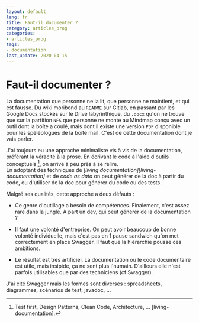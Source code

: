 ```yaml
---
layout: default
lang: fr
title: Faut-il documenter ?
category: articles_prog
categories:
- articles_prog
tags:
- documentation
last_update: 2020-04-15
---
```


# Faut-il documenter ?

La documentation que personne ne la lit, que personne ne maintient,
 et qui est fausse. 
Du wiki moribond au `README` sur Gitlab,
 en passant par les Google Docs stockés sur 
le Drive labyrinthique, du `.docx` 
qu'on ne trouve que sur la partition `NFS` que personne ne 
monte au Mindmap conçu avec un outil dont la boîte a coulé,
mais dont il existe une version `PDF` disponible pour les
spéléologues de la boite mail.
C'est de cette documentation dont je vais parler.

J'ai toujours eu une approche minimaliste vis à vis de
la documentation, préférant la véracité à la prose. 
En écrivant le code à l'aide d'outils conceptuels [^conceptual-tools], on 
arrive à peu près à se relire.  
En adoptant des techniques de _[living documentation][living-documentation]_
et de _code as data_ on peut générer de
la doc à partir du code, ou d'utiliser de la 
doc pour générer du code ou des tests.

Malgré ses qualités, cette approche a deux défauts :

- Ce genre d'outillage a besoin de compétences. 
Finalement, c'est assez rare dans la jungle.
A part un dev, qui peut générer de la documentation ?

- Il faut une volonté d'entreprise. On peut avoir beaucoup
de bonne volonté individuelle, mais c'est pas en 1 pause 
sandwich qu'on met correctement en place Swagger. Il faut 
que la hiérarchie pousse ces ambitions.

- Le résultat est très artificiel. La documentation ou le 
code documentaire est utile, mais insipide, ça ne sent 
plus l'humain. D'ailleurs elle n'est parfois utilisables que 
par des techniciens (cf Swagger).

J'ai cité Swagger mais les formes sont diverses : 
spreadsheets, diagrammes, scénarios de test, javadoc,  ...



[^conceptual-tools]: Test first, Design Patterns, Clean Code, Architecture, ... 
[living-documentation]: 
